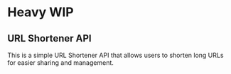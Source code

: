 # Heavy WIP

## URL Shortener API

This is a simple URL Shortener API that allows users to shorten long URLs for easier sharing and management.